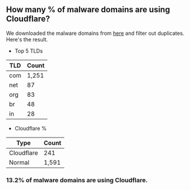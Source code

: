 ## How many % of malware domains are using Cloudflare?


We downloaded the malware domains from [here](https://urlhaus.abuse.ch) and filter out duplicates.
Here's the result.


[//]: # (start replacement)


- Top 5 TLDs

| TLD | Count |
| --- | --- |
| com | 1,251 |
| net | 87 |
| org | 83 |
| br | 48 |
| in | 28 |


- Cloudflare %

| Type | Count |
| --- | --- |
| Cloudflare | 241 |
| Normal | 1,591 |


### 13.2% of malware domains are using Cloudflare.